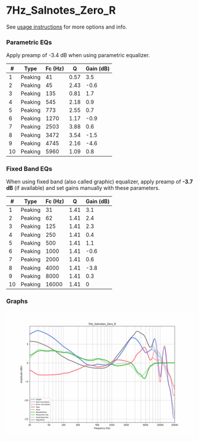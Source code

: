 # 7Hz_Salnotes_Zero_R
See [usage instructions](https://github.com/jaakkopasanen/AutoEq#usage) for more options and info.

### Parametric EQs
Apply preamp of -3.4 dB when using parametric equalizer.

|   # | Type    |   Fc (Hz) |    Q |   Gain (dB) |
|-----|---------|-----------|------|-------------|
|   1 | Peaking |        41 | 0.57 |         3.5 |
|   2 | Peaking |        45 | 2.43 |        -0.6 |
|   3 | Peaking |       135 | 0.81 |         1.7 |
|   4 | Peaking |       545 | 2.18 |         0.9 |
|   5 | Peaking |       773 | 2.55 |         0.7 |
|   6 | Peaking |      1270 | 1.17 |        -0.9 |
|   7 | Peaking |      2503 | 3.88 |         0.6 |
|   8 | Peaking |      3472 | 3.54 |        -1.5 |
|   9 | Peaking |      4745 | 2.16 |        -4.6 |
|  10 | Peaking |      5960 | 1.09 |         0.8 |

### Fixed Band EQs
When using fixed band (also called graphic) equalizer, apply preamp of **-3.7 dB** (if available) and set gains manually with these parameters.

|   # | Type    |   Fc (Hz) |    Q |   Gain (dB) |
|-----|---------|-----------|------|-------------|
|   1 | Peaking |        31 | 1.41 |         3.1 |
|   2 | Peaking |        62 | 1.41 |         2.4 |
|   3 | Peaking |       125 | 1.41 |         2.3 |
|   4 | Peaking |       250 | 1.41 |         0.4 |
|   5 | Peaking |       500 | 1.41 |         1.1 |
|   6 | Peaking |      1000 | 1.41 |        -0.6 |
|   7 | Peaking |      2000 | 1.41 |         0.6 |
|   8 | Peaking |      4000 | 1.41 |        -3.8 |
|   9 | Peaking |      8000 | 1.41 |         0.3 |
|  10 | Peaking |     16000 | 1.41 |         0   |

### Graphs
![](./7Hz_Salnotes_Zero_R.png)

